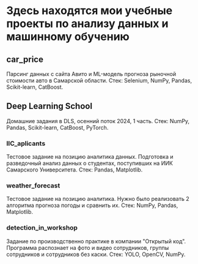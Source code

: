 # Здесь находятся мои учебные проекты по анализу данных и машинному обучению

## car_price

Парсинг данных с сайта Авито и ML-модель прогноза рыночной стоимости авто в Самарской области. Стек: Selenium, NumPy, Pandas, Scikit-learn, CatBoost.

## Deep Learning School

Домашние задания в DLS, осенний поток 2024, 1 часть. Стек: NumPy, Pandas, Scikit-learn, CatBoost, PyTorch.

### IIC_aplicants

Тестовое задание на позицию аналитика данных. Подготовка и разведочный анализ данных о студентах, поступивших на ИИК Самарского Университета. Стек: Pandas, Matplotlib.

### weather_forecast

Тестовое задание на позицию аналитика. Нужно было реализовать 2 алгоритма прогноза погоды и сравнить их. Стек: NumPy, Pandas, Matplotlib.

### detection_in_workshop

Задание по производственно практике в компании "Открытый код". Программа распознает на фото и видео сотрудников, группы сотрудников и сотрудников без каски. Стек: YOLO, OpenCV, NumPy.
